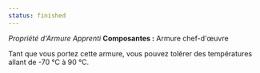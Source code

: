 ```yaml
---
status: finished
---
```

_Propriété d'Armure Apprenti_
__Composantes :__ Armure chef-d'œuvre

Tant que vous portez cette armure, vous pouvez tolérer des températures allant de -70 °C à 90 °C.